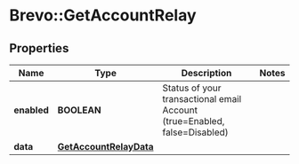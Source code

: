 # Brevo::GetAccountRelay

## Properties
Name | Type | Description | Notes
------------ | ------------- | ------------- | -------------
**enabled** | **BOOLEAN** | Status of your transactional email Account (true&#x3D;Enabled, false&#x3D;Disabled) | 
**data** | [**GetAccountRelayData**](GetAccountRelayData.md) |  | 


